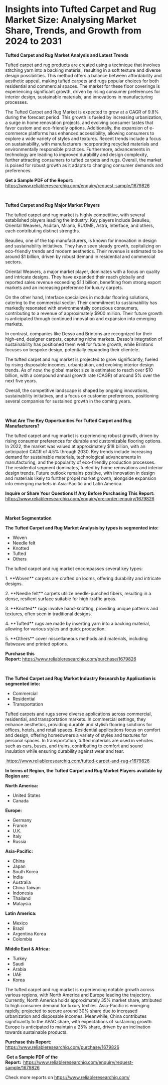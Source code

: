 <p><h1>Insights into Tufted Carpet and Rug Market Size: Analysing Market Share, Trends, and Growth from 2024 to 2031</h1></p><p><strong>Tufted Carpet and Rug Market Analysis and Latest Trends</strong></p>
<p><p>Tufted carpet and rug products are created using a technique that involves stitching yarn into a backing material, resulting in a soft texture and diverse design possibilities. This method offers a balance between affordability and aesthetic appeal, making tufted carpets and rugs popular choices for both residential and commercial spaces. The market for these floor coverings is experiencing significant growth, driven by rising consumer preferences for interior design, sustainable materials, and innovations in manufacturing processes.</p><p>The Tufted Carpet and Rug Market is expected to grow at a CAGR of 9.8% during the forecast period. This growth is fueled by increasing urbanization, a surge in home renovation projects, and evolving consumer tastes that favor custom and eco-friendly options. Additionally, the expansion of e-commerce platforms has enhanced accessibility, allowing consumers to explore a wide variety of styles and textures. Recent trends include a focus on sustainability, with manufacturers incorporating recycled materials and environmentally responsible practices. Furthermore, advancements in technology are leading to improved durability and design complexity, further attracting consumers to tufted carpets and rugs. Overall, the market is poised for robust growth as it adapts to changing consumer demands and preferences.</p></p>
<p><strong>Get a Sample PDF of the Report:&nbsp;</strong> <a href="https://www.reliableresearchiq.com/enquiry/request-sample/1679826?utm_campaign=1720&utm_medium=2&utm_source=Github&utm_content=ia&utm_term=28122024&utm_id=tufted-carpet-and-rug">https://www.reliableresearchiq.com/enquiry/request-sample/1679826</a></p>
<p>&nbsp;</p>
<p><strong>Tufted Carpet and Rug Major Market Players</strong></p>
<p><p>The tufted carpet and rug market is highly competitive, with several established players leading the industry. Key players include Beaulieu, Oriental Weavers, Asditan, Milanb, RUOME, Astra, Interface, and others, each contributing distinct strengths.</p><p>Beaulieu, one of the top manufacturers, is known for innovation in design and sustainability initiatives. They have seen steady growth, capitalizing on eco-friendly trends and modern aesthetics. Their revenue is estimated to be around $1 billion, driven by robust demand in residential and commercial sectors.</p><p>Oriental Weavers, a major market player, dominates with a focus on quality and intricate designs. They have expanded their reach globally and reported sales revenue exceeding $1.1 billion, benefiting from strong export markets and an increasing preference for luxury carpets.</p><p>On the other hand, Interface specializes in modular flooring solutions, catering to the commercial sector. Their commitment to sustainability has markedly resonated with environmentally conscious consumers, contributing to a revenue of approximately $900 million. Their future growth is anticipated through continued innovation and expansion into emerging markets.</p><p>In contrast, companies like Desso and Brintons are recognized for their high-end, designer carpets, capturing niche markets. Desso's integration of sustainability has positioned them well for future growth, while Brintons focuses on bespoke design, potentially expanding their clientele.</p><p>The tufted carpet and rug market is projected to grow significantly, fueled by rising disposable incomes, urbanization, and evolving interior design trends. As of now, the global market size is estimated to reach over $10 billion, with a compound annual growth rate (CAGR) of around 5% over the next five years.</p><p>Overall, the competitive landscape is shaped by ongoing innovations, sustainability initiatives, and a focus on customer preferences, positioning several companies for sustained growth in the coming years.</p></p>
<p>&nbsp;</p>
<p><strong>What Are The Key Opportunities For Tufted Carpet and Rug Manufacturers?</strong></p>
<p><p>The tufted carpet and rug market is experiencing robust growth, driven by rising consumer preferences for durable and customizable flooring options. In 2022, the market was valued at approximately $18 billion, with an anticipated CAGR of 4.5% through 2030. Key trends include increasing demand for sustainable materials, technological advancements in manufacturing, and the popularity of eco-friendly production processes. The residential segment dominates, fueled by home renovations and interior design trends. Future outlook remains positive, with innovation in design and materials likely to further propel market growth, alongside expansion into emerging markets in Asia-Pacific and Latin America.</p></p>
<p><strong>Inquire or Share Your Questions If Any Before Purchasing This Report:</strong> <a href="https://www.reliableresearchiq.com/enquiry/pre-order-enquiry/1679826?utm_campaign=1720&utm_medium=2&utm_source=Github&utm_content=ia&utm_term=28122024&utm_id=tufted-carpet-and-rug">https://www.reliableresearchiq.com/enquiry/pre-order-enquiry/1679826</a></p>
<p>&nbsp;</p>
<p><strong>Market Segmentation</strong></p>
<p><strong>The Tufted Carpet and Rug Market Analysis by types is segmented into:</strong></p>
<p><ul><li>Woven</li><li>Needle felt</li><li>Knotted</li><li>Tufted</li><li>Others</li></ul></p>
<p><p>The tufted carpet and rug market encompasses several key types: </p><p>1. **Woven** carpets are crafted on looms, offering durability and intricate designs. </p><p>2. **Needle felt** carpets utilize needle-punched fibers, resulting in a dense, resilient surface suitable for high-traffic areas. </p><p>3. **Knotted** rugs involve hand-knotting, providing unique patterns and textures, often seen in traditional designs. </p><p>4. **Tufted** rugs are made by inserting yarn into a backing material, allowing for various styles and quick production. </p><p>5. **Others** cover miscellaneous methods and materials, including flatweave and printed options.</p></p>
<p><strong>Purchase this Report:&nbsp;</strong><a href="https://www.reliableresearchiq.com/purchase/1679826?utm_campaign=1720&utm_medium=2&utm_source=Github&utm_content=ia&utm_term=28122024&utm_id=tufted-carpet-and-rug">https://www.reliableresearchiq.com/purchase/1679826</a></p>
<p>&nbsp;</p>
<p><strong>The Tufted Carpet and Rug Market Industry Research by Application is segmented into:</strong></p>
<p><ul><li>Commercial</li><li>Residential</li><li>Transportation</li></ul></p>
<p><p>Tufted carpets and rugs serve diverse applications across commercial, residential, and transportation markets. In commercial settings, they enhance aesthetics, providing durable and stylish flooring solutions for offices, hotels, and retail spaces. Residential applications focus on comfort and design, offering homeowners a variety of styles and textures for personal spaces. In transportation, tufted materials are used in vehicles such as cars, buses, and trains, contributing to comfort and sound insulation while ensuring durability against wear and tear.</p></p>
<p><a href="https://www.reliableresearchiq.com/tufted-carpet-and-rug-r1679826?utm_campaign=1720&utm_medium=2&utm_source=Github&utm_content=ia&utm_term=28122024&utm_id=tufted-carpet-and-rug">&nbsp;https://www.reliableresearchiq.com/tufted-carpet-and-rug-r1679826</a></p>
<p><strong>In terms of Region, the Tufted Carpet and Rug Market Players available by Region are:</strong></p>
<p>
    <p> <strong> North America: </strong>
        <ul>
            <li>United States</li>
            <li>Canada</li>
        </ul>
        </p> 
    <p> <strong> Europe: </strong>
        <ul>
            <li>Germany</li>
            <li>France</li>
            <li>U.K.</li>
            <li>Italy</li>
            <li>Russia</li>
        </ul>
        </p> 
    <p> <strong> Asia-Pacific: </strong>
        <ul>
            <li>China</li>
            <li>Japan</li>
            <li>South Korea</li>
            <li>India</li>
            <li>Australia</li>
            <li>China Taiwan</li>
            <li>Indonesia</li>
            <li>Thailand</li>
            <li>Malaysia</li>
        </ul>
        </p> 
    <p> <strong> Latin America: </strong>
        <ul>
            <li>Mexico</li>
            <li>Brazil</li>
            <li>Argentina Korea</li>
            <li>Colombia</li>
        </ul>
        </p> 
    <p> <strong> Middle East & Africa: </strong>
        <ul>
            <li>Turkey</li>
            <li>Saudi</li>
            <li>Arabia</li>
            <li>UAE</li>
            <li>Korea</li>
        </ul>
    </p>
    </p>
<p><p>The tufted carpet and rug market is experiencing notable growth across various regions, with North America and Europe leading the trajectory. Currently, North America holds approximately 35% market share, attributed to high consumer demand for luxury textiles. Asia-Pacific is emerging rapidly, projected to secure around 30% share due to increased urbanization and disposable incomes. Meanwhile, China contributes significantly to the APAC share, with expectations of sustaining growth. Europe is anticipated to maintain a 25% share, driven by an inclination towards sustainable products.</p></p>
<p><strong>Purchase this Report: </strong><a href="https://www.reliableresearchiq.com/purchase/1679826?utm_campaign=1720&utm_medium=2&utm_source=Github&utm_content=ia&utm_term=28122024&utm_id=tufted-carpet-and-rug">https://www.reliableresearchiq.com/purchase/1679826</a></p>
<p>&nbsp;<strong>Get a Sample PDF of the Report:&nbsp;&nbsp;</strong><a href="https://www.reliableresearchiq.com/enquiry/request-sample/1679826?utm_campaign=1720&utm_medium=2&utm_source=Github&utm_content=ia&utm_term=28122024&utm_id=tufted-carpet-and-rug">https://www.reliableresearchiq.com/enquiry/request-sample/1679826</a></p>
<p><strong></strong></p>
<p>Check more reports on <a href="https://www.reliableresearchiq.com/?utm_campaign=1720&utm_medium=2&utm_source=Github&utm_content=ia&utm_term=28122024&utm_id=tufted-carpet-and-rug">https://www.reliableresearchiq.com/</a></p>